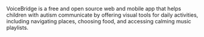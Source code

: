 VoiceBridge is a free and open source web and mobile app that helps children with autism communicate by offering visual tools for daily activities, including navigating places, choosing food, and accessing calming music playlists.
